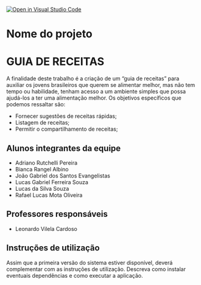 [![Open in Visual Studio Code](https://classroom.github.com/assets/open-in-vscode-c66648af7eb3fe8bc4f294546bfd86ef473780cde1dea487d3c4ff354943c9ae.svg)](https://classroom.github.com/online_ide?assignment_repo_id=7636494&assignment_repo_type=AssignmentRepo)
# Nome do projeto
# GUIA DE RECEITAS

A finalidade deste trabalho é a criação de um “guia de receitas” para auxiliar os jovens brasileiros que querem se alimentar melhor, mas não tem tempo ou habilidade, tenham acesso a um ambiente simples que possa ajudá-los a ter uma alimentação melhor.
Os objetivos específicos que podemos ressaltar são:


* Fornecer sugestões de receitas rápidas;
* Listagem de receitas;
* Permitir o compartilhamento de receitas;


## Alunos integrantes da equipe

* Adriano Rutchelli Pereira 
* Bianca Rangel Albino
* João Gabriel dos Santos Evangelistas
* Lucas Gabriel Ferreira Souza
* Lucas da Silva Souza
* Rafael Lucas Mota Oliveira 


## Professores responsáveis

* Leonardo Vilela Cardoso


## Instruções de utilização

Assim que a primeira versão do sistema estiver disponível, deverá complementar com as instruções de utilização. Descreva como instalar eventuais dependências e como executar a aplicação.

